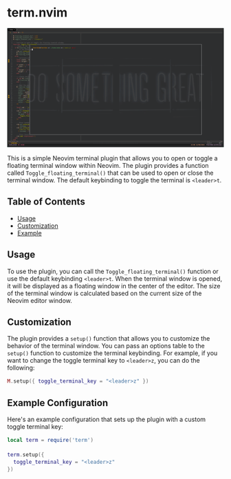# term.nvim

![term.nvim](term.png)

This is a simple Neovim terminal plugin that allows you to open or toggle a floating terminal window within Neovim. The plugin provides a function called `Toggle_floating_terminal()` that can be used to open or close the terminal window. The default keybinding to toggle the terminal is `<leader>t`.

## Table of Contents

- [Usage](#Usage)
- [Customization](#customization)
- [Example](#example-configuration)

## Usage

To use the plugin, you can call the `Toggle_floating_terminal()` function or use the default keybinding `<leader>t`. When the terminal window is opened, it will be displayed as a floating window in the center of the editor. The size of the terminal window is calculated based on the current size of the Neovim editor window.

## Customization

The plugin provides a `setup()` function that allows you to customize the behavior of the terminal window. You can pass an options table to the `setup()` function to customize the terminal keybinding. For example, if you want to change the toggle terminal key to `<leader>z`, you can do the following:

```lua
M.setup({ toggle_terminal_key = "<leader>z" })
```

## Example Configuration

Here's an example configuration that sets up the plugin with a custom toggle terminal key:

```lua
local term = require('term')

term.setup({
  toggle_terminal_key = "<leader>z"
})
```
